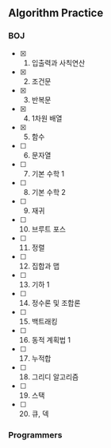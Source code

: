 ## Algorithm Practice

### BOJ
- [X] 1. 입출력과 사칙연산
- [X] 2. 조건문
- [X] 3. 반복문
- [X] 4. 1차원 배열
- [X] 5. 함수
- [ ] 6. 문자열
- [ ] 7. 기본 수학 1
- [ ] 8. 기본 수학 2
- [ ] 9. 재귀
- [ ] 10. 브루트 포스
- [ ] 11. 정렬
- [ ] 12. 집합과 맵
- [ ] 13. 기하 1
- [ ] 14. 정수론 및 조합론
- [ ] 15. 백트래킹
- [ ] 16. 동적 계획법 1
- [ ] 17. 누적합
- [ ] 18. 그리디 알고리즘
- [ ] 19. 스택
- [ ] 20. 큐, 덱

### Programmers
